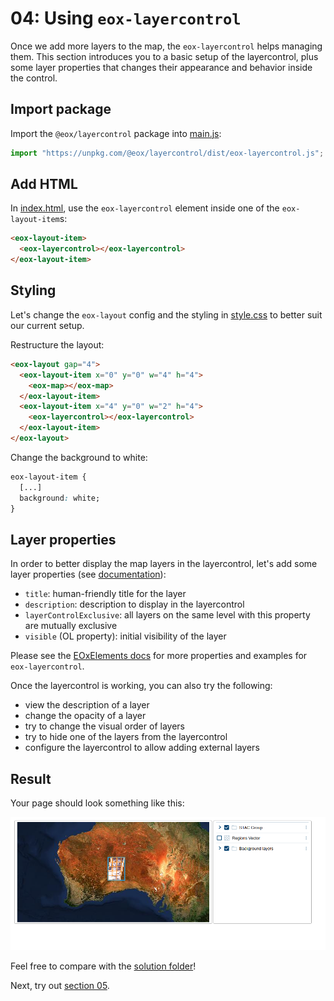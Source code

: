 # 04: Using `eox-layercontrol`

Once we add more layers to the map, the `eox-layercontrol` helps managing them. This section introduces you to a basic setup of the layercontrol, plus some layer properties that changes their appearance and behavior inside the control.

## Import package

Import the `@eox/layercontrol` package into [main.js](./main.js):

```js
import "https://unpkg.com/@eox/layercontrol/dist/eox-layercontrol.js";
```

## Add HTML

In [index.html](./index.html), use the `eox-layercontrol` element inside one of the `eox-layout-item`s:

```html
<eox-layout-item>
  <eox-layercontrol></eox-layercontrol>
</eox-layout-item>
```

## Styling

Let's change the `eox-layout` config and the styling in [style.css](./style.css) to better suit our current setup.

Restructure the layout:

```html
<eox-layout gap="4">
  <eox-layout-item x="0" y="0" w="4" h="4">
    <eox-map></eox-map>
  </eox-layout-item>
  <eox-layout-item x="4" y="0" w="2" h="4">
    <eox-layercontrol></eox-layercontrol>
  </eox-layout-item>
</eox-layout>
```

Change the background to white:

```css
eox-layout-item {
  [...]
  background: white;
}
```

## Layer properties

In order to better display the map layers in the layercontrol, let's add some layer properties (see [documentation](https://eox-a.github.io/EOxElements/?path=/docs/elements-eox-layercontrol--docs)):

- `title`: human-friendly title for the layer
- `description`: description to display in the layercontrol
- `layerControlExclusive`: all layers on the same level with this property are mutually exclusive
- `visible` (OL property): initial visibility of the layer

Please see the [EOxElements docs](https://eox-a.github.io/EOxElements/?path=/docs/elements-eox-layercontrol--docs) for more properties and examples for `eox-layercontrol`.

Once the layercontrol is working, you can also try the following:

- view the description of a layer
- change the opacity of a layer
- try to change the visual order of layers
- try to hide one of the layers from the layercontrol
- configure the layercontrol to allow adding external layers

## Result

Your page should look something like this:

![](../screenshots/04.png)

Feel free to compare with the [solution folder](./solution/)!

Next, try out [section 05](../05-eox-itemfilter/README.md).
